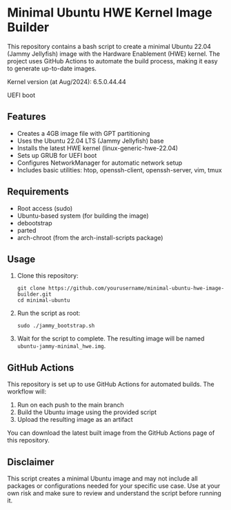 # Minimal Ubuntu HWE Kernel Image Builder

This repository contains a bash script to create a minimal Ubuntu 22.04 (Jammy Jellyfish) image with the Hardware Enablement (HWE) kernel. The project uses GitHub Actions to automate the build process, making it easy to generate up-to-date images.

Kernel version (at Aug/2024): 6.5.0.44.44

UEFI boot

## Features

- Creates a 4GB image file with GPT partitioning
- Uses the Ubuntu 22.04 LTS (Jammy Jellyfish) base
- Installs the latest HWE kernel (linux-generic-hwe-22.04)
- Sets up GRUB for UEFI boot
- Configures NetworkManager for automatic network setup
- Includes basic utilities: htop, openssh-client, openssh-server, vim, tmux

## Requirements

- Root access (sudo)
- Ubuntu-based system (for building the image)
- debootstrap
- parted
- arch-chroot (from the arch-install-scripts package)

## Usage

1. Clone this repository:
   ```
   git clone https://github.com/yourusername/minimal-ubuntu-hwe-image-builder.git
   cd minimal-ubuntu
   ```

2. Run the script as root:
   ```
   sudo ./jammy_bootstrap.sh
   ```

3. Wait for the script to complete. The resulting image will be named `ubuntu-jammy-minimal_hwe.img`.

## GitHub Actions

This repository is set up to use GitHub Actions for automated builds. The workflow will:

1. Run on each push to the main branch
2. Build the Ubuntu image using the provided script
3. Upload the resulting image as an artifact

You can download the latest built image from the GitHub Actions page of this repository.

## Disclaimer

This script creates a minimal Ubuntu image and may not include all packages or configurations needed for your specific use case. Use at your own risk and make sure to review and understand the script before running it.

